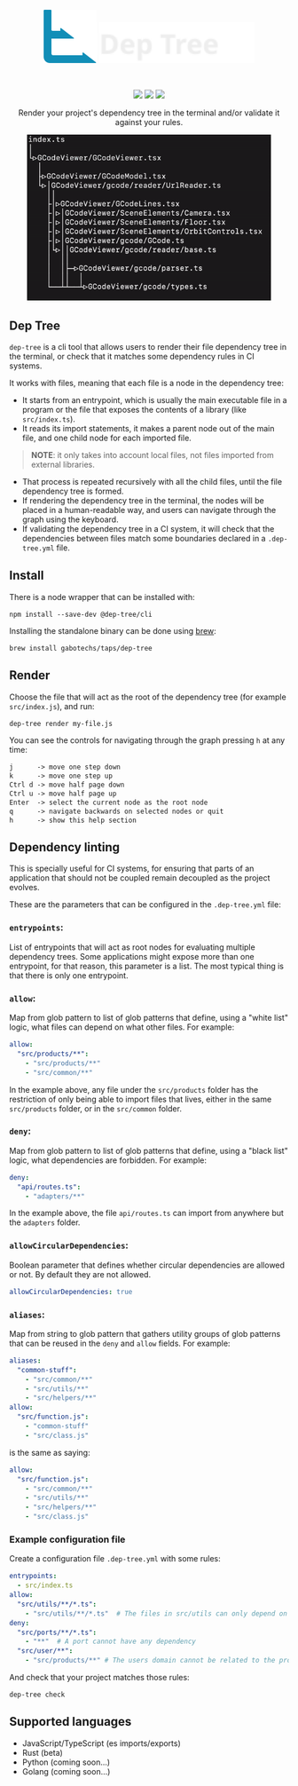 <p align="center">
    <img height="96" src="./docs/dep-tree.svg"/>
    <img height="74" src="./docs/dep-tree-name.svg"/>
</p>

<br/>

<p align="center">
    <img src="https://coveralls.io/repos/github/gabotechs/dep-tree/badge.svg?branch=main"/>
    <img src="https://goreportcard.com/badge/github.com/gabotechs/dep-tree"/>
    <img src="https://img.shields.io/github/v/release/gabotechs/dep-tree?color=%e535abff"/>
</p>

<p align="center">
    Render your project's dependency tree in the terminal and/or validate it against your rules.
</p>

<p align="center">
    <img width="440" src="docs/demo.gif" alt="Dependency tree render">
</p>

## Dep Tree

`dep-tree` is a cli tool that allows users to render their file dependency tree in the terminal, or
check that it matches some dependency rules in CI systems.

It works with files, meaning that each file is a node in the dependency tree:
- It starts from an entrypoint, which is usually the main executable file in a
program or the file that exposes the contents of a library (like `src/index.ts`).
- It reads its import statements, it makes a parent node out of the main file,
and one child node for each imported file.
> **NOTE**: it only takes into account local files, not files imported from external libraries.
- That process is repeated recursively with all the child files, until the file dependency
tree is formed.
- If rendering the dependency tree in the terminal, the nodes will be placed in a human-readable
way, and users can navigate through the graph using the keyboard.
- If validating the dependency tree in a CI system, it will check that the dependencies between files
match some boundaries declared in a `.dep-tree.yml` file.

## Install

There is a node wrapper that can be installed with:

```shell
npm install --save-dev @dep-tree/cli
```

Installing the standalone binary can be done using [brew](https://brew.sh/index_es):
```shell
brew install gabotechs/taps/dep-tree
```

## Render

Choose the file that will act as the root of the dependency tree (for example `src/index.js`), and run:

```shell
dep-tree render my-file.js
```

You can see the controls for navigating through the graph pressing `h` at any time:

```
j      -> move one step down
k      -> move one step up
Ctrl d -> move half page down
Ctrl u -> move half page up
Enter  -> select the current node as the root node
q      -> navigate backwards on selected nodes or quit
h      -> show this help section
```

## Dependency linting

This is specially useful for CI systems, for ensuring that parts of an application that
should not be coupled remain decoupled as the project evolves.

These are the parameters that can be configured in the `.dep-tree.yml` file:

### `entrypoints`: 
List of entrypoints that will act as root nodes for evaluating multiple
dependency trees. Some applications might expose more than one entrypoint, for that reason,
this parameter is a list. The most typical thing is that there is only one entrypoint.

### `allow`:
Map from glob pattern to list of glob patterns that define, using a "white list"
logic, what files can depend on what other files. For example:
```yml
allow:
  "src/products/**":
    - "src/products/**"
    - "src/common/**"
```
In the example above, any file under the `src/products` folder has the restriction of only
being able to import files that lives, either in the same `src/products` folder, or in the
`src/common` folder.

### `deny`: 
Map from glob pattern to list of glob patterns that define, using a "black list"
logic, what dependencies are forbidden. For example:

```yml
deny:
  "api/routes.ts":
    - "adapters/**"
```

In the example above, the file `api/routes.ts` can import from anywhere but the `adapters` folder.

### `allowCircularDependencies`:

Boolean parameter that defines whether circular dependencies are allowed or not. By default
they are not allowed.

```yml
allowCircularDependencies: true
```

### `aliases`:
Map from string to glob pattern that gathers utility groups of glob patterns that
can be reused in the `deny` and `allow` fields. For example:

```yml
aliases:
  "common-stuff":
    - "src/common/**"
    - "src/utils/**"
    - "src/helpers/**"
allow:
  "src/function.js":
    - "common-stuff"
    - "src/class.js"
```
is the same as saying:

```yml
allow:
  "src/function.js":
    - "src/common/**"
    - "src/utils/**"
    - "src/helpers/**"
    - "src/class.js"
```


### Example configuration file
Create a configuration file `.dep-tree.yml` with some rules:

```yml
entrypoints:
  - src/index.ts
allow:
  "src/utils/**/*.ts":
    - "src/utils/**/*.ts"  # The files in src/utils can only depend on other utils
deny:
  "src/ports/**/*.ts":
    - "**"  # A port cannot have any dependency
  "src/user/**":
    - "src/products/**" # The users domain cannot be related to the products domain
```

And check that your project matches those rules:

```shell
dep-tree check
```

## Supported languages

- JavaScript/TypeScript (es imports/exports)
- Rust (beta)
- Python (coming soon...)
- Golang (coming soon...)
